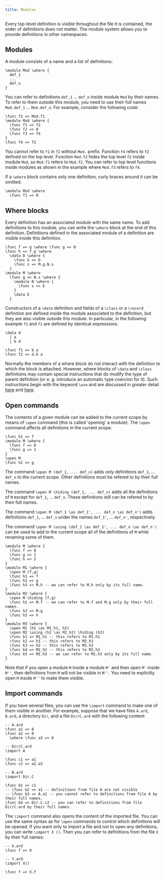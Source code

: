 ```yaml
---
title: Modules
---
```


Every top-level definition is visible throughout the file it is contained, the order of definitions does not matter.
The module system allows you to provide definitions in other namespaces.

## Modules

A module consists of a name and a list of definitions:

```arend
\module Mod \where {
  def_1
  ...
  def_n
}
```

You can refer to definitions `def_1` ... `def_n` inside module `Mod` by their names.
To refer to them outside this module, you need to use their full names `Mod.def_1` ... `Mod.def_n`.
For example, consider the following code:

```arend
\func f2 => Mod.f1
\module Mod \where {
  \func f1 => f2
  \func f2 => 0
  \func f3 => f4
}
\func f4 => f2
```

You cannot refer to `f1` in `f2` without `Mod.` prefix.
Function `f4` refers to `f2` defined on the top level.
Function `Mod.f2` hides the top level `f2` inside module `Mod`, so `Mod.f1` refers to `Mod.f2`.
You can refer to top level functions inside modules as shown in the example where `Mod.f3` refers to `f4`.

If a `\where` block contains only one definition, curly braces around it can be omitted.
```arend
\module Mod \where
  \func f1 => 0
```

## Where blocks

Every definition has an associated module with the same name.
To add definitions to this module, you can write the `\where` block at the end of this definition.
Definitions defined in the associated module of a definition are visible inside this definition.

```arend
\func f => g \where \func g => 0
\func h => f.g \where
  \data D \where {
    \func k => D
    \func s => M.g.N.s
  }
\module M \where
  \func g => N.s \where {
    \module N \where {
      \func s => E
    }
    \data E
  }
```

Constructors of a `\data` definition and fields of a `\class` or a `\record` definition are defined inside the module associated to the definition, but they are also visible outside this module.
In particular, in the following example `f1` and `f2` are defined by identical expressions.
```arend
\data d
  | a
  | b d

\func f1 => b a
\func f2 => d.b a
```
Normally the members of a where block do not interact with the definition to which the block is attached.
However, where blocks of `\data` and `\class` definitions may contain special instructions that do modify the type of parent definition
 (or e. g. introduce an automatic type coercion for it). 
Such instructions begin with the keyword `\use` and are discussed in greater detail [here](/language-reference/definitions/coercion) and [here](/language-reference/definitions/level).

## Open commands

The contents of a given module can be added to the current scope by means of `\open` command (this is called 'opening' a module).
The `\open` command affects all definitions in the current scope.

```arend
\func h1 => f
\module M \where {
  \func f => 0
  \func g => 1
}
\open M
\func h2 => g
```

The command `\open M (def_1, ... def_n)` adds only definitions `def_1`, ... `def_n` to the current scope.
Other definitions must be refered to by their full names.

The command `\open M \hiding (def_1, ... def_n)` adds all the definitions of `M` except for `def_1`, ... `def_n`.
These definitions still can be refered to by their full names.

The command `\open M (def_1 \as def_1', ... def_n \as def_n')` adds definitions `def_1`, ... `def_n` under the names `def_1'`, ... `def_n'`, respectively.

The command `\open M \using (def_1 \as def_1', ... def_n \as def_n')` can be used to add to the current scope all of the definitions of `M` while renaming some of them.

```arend
\module M \where {
  \func f => 0
  \func g => 1
  \func h => 2
}
\module M1 \where {
  \open M (f,g)
  \func h1 => f
  \func h2 => g
  \func h3 => M.h -- we can refer to M.h only by its full name.
}
\module M2 \where {
  \open M \hiding (f,g)
  \func h1 => M.f -- we can refer to M.f and M.g only by their full names.
  \func h2 => M.g
  \func h3 => h
}
\module M3 \where {
  \open M1 (h1 \as M1_h1, h2)
  \open M2 \using (h2 \as M2_h2) \hiding (h3)
  \func k1 => M1_h1 -- this refers to M1.h1
  \func k2 => h1 -- this refers to M2.h1
  \func k3 => h2 -- this refers to M1.h2
  \func k4 => M2_h2 -- this refers to M2.h2
  \func k5 => M1.h3 -- we can refer to M1.h3 only by its full name.
}
```

Note that if you open a module `M` inside a module `M'` and then open `M'` inside `M''`, then definitions from `M` will not be visible in `M''`.
You need to explicitly open `M` inside `M''` to make them visible.

## Import commands

If you have several files, you can use the `\import` command to make one of them visible in another.
For example, suppose that we have files `A.ard`, `B.ard`, a directory `Dir`, and a file `Dir/C.ard` with the following content:

```arend
-- A.ard
\func a1 => 0
\func a2 => 0
  \where \func a3 => 0
```

```arend
-- Dir/C.ard
\import A

\func c1 => a1
\func c2 => a2.a3
```

```arend
-- B.ard
\import Dir.C

\func b1 => c1
-- \func b2 => a1 -- definitions from file A are not visible
-- \func b3 => A.a1 -- you cannot refer to definitions from file A by their full names.
\func b4 => Dir.C.c2 -- you can refer to definitions from file Dir/C.ard by their full names.
```

The `\import` command also opens the content of the imported file.
You can use the same syntax as for `\open` commands to control which definitions will be opened.
If you want only to import a file and not to open any definitions, you can write `\import X ()`.
Then you can refer to definitions from the file `X` by their full names:

```arend
-- X.ard
\func f => 0
```

```arend
-- Y.ard
\import X()

\func f => X.f
```
